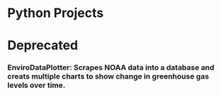 # Python Projects


# Deprecated 
### EnviroDataPlotter: Scrapes NOAA data into a database and creats multiple charts to show change in greenhouse gas levels over time.
